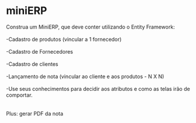 # miniERP
Construa um MiniERP, que deve conter utilizando o Entity Framework:<br><br>
-Cadastro de produtos (vincular a 1 fornecedor)<br><br>
-Cadastro de Fornecedores<br><br>
-Cadastro de clientes<br><br>
-Lançamento de nota (vincular ao cliente e aos produtos - N X N)
<br><br>
-Use seus conhecimentos para decidir aos atributos e como as telas irão de comportar.<br>
<br><br>
Plus: gerar PDF da nota
